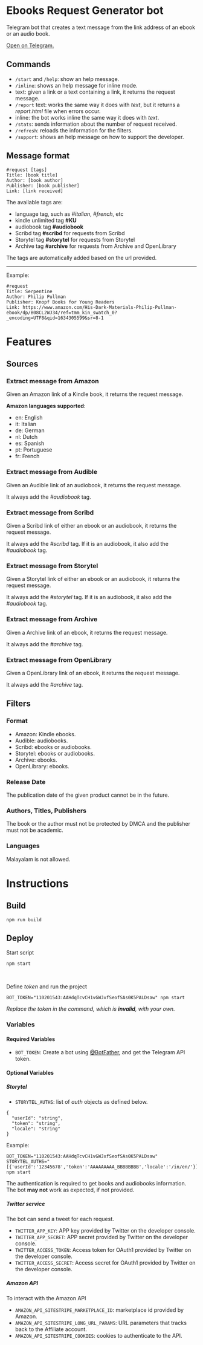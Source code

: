 # Ebooks Request Generator bot

Telegram bot that creates a text message from the link address of an ebook or an audio book.

[Open on Telegram.](http://t.me/ebooks_request_generator_bot)

## Commands

- `/start` and `/help`: show an help message.
- `/inline`: shows an help message for inline mode.
- text: given a link or a text containing a link, it returns the request message.
- `/report` text: works the same way it does with _text_, but it returns a _report.html_ file when errors occur.
- inline: the bot works inline the same way it does with _text_.
- `/stats`: sends information about the number of request received.
- `/refresh`: reloads the information for the filters.
- `/support`: shows an help message on how to support the developer.

## Message format

```
#request [tags]
Title: [book title]
Author: [book author]
Publisher: [book publisher]
Link: [link received]
```

The available tags are:

- language tag, such as _#italian_, _#french_, etc
- kindle unlimited tag **#KU**
- audiobook tag **#audiobook**
- Scribd tag **#scribd** for requests from Scribd
- Storytel tag **#storytel** for requests from Storytel
- Archive tag **#archive** for requests from Archive and OpenLibrary

The tags are automatically added based on the url provided.

---

Example:

```
#request
Title: Serpentine
Author: Philip Pullman
Publisher: Knopf Books for Young Readers
Link: https://www.amazon.com/His-Dark-Materials-Philip-Pullman-ebook/dp/B08CL2WJ34/ref=tmm_kin_swatch_0?_encoding=UTF8&qid=1634305599&sr=8-1
```

# Features

## Sources

### Extract message from Amazon

Given an Amazon link of a Kindle book, it returns the request message.

**Amazon languages supported**:

- en: English
- it: Italian
- de: German
- nl: Dutch
- es: Spanish
- pt: Portuguese
- fr: French

### Extract message from Audible

Given an Audible link of an audiobook, it returns the request message.

It always add the _#audiobook_ tag.

### Extract message from Scribd

Given a Scribd link of either an ebook or an audiobook, it returns the request message.

It always add the _#scribd_ tag. If it is an audiobook, it also add the _#audiobook_ tag.

### Extract message from Storytel

Given a Storytel link of either an ebook or an audiobook, it returns the request message.

It always add the _#storytel_ tag. If it is an audiobook, it also add the _#audiobook_ tag.

### Extract message from Archive

Given a Archive link of an ebook, it returns the request message.

It always add the _#archive_ tag.

### Extract message from OpenLibrary

Given a OpenLibrary link of an ebook, it returns the request message.

It always add the _#archive_ tag.

## Filters

### Format

- Amazon: Kindle ebooks.
- Audible: audiobooks.
- Scribd: ebooks or audiobooks.
- Storytel: ebooks or audiobooks.
- Archive: ebooks.
- OpenLibrary: ebooks.

### Release Date

The publication date of the given product cannot be in the future.

### Authors, Titles, Publishers

The book or the author must not be protected by DMCA and the publisher must not be academic.

### Languages

Malayalam is not allowed.

# Instructions

## Build

```
npm run build
```

## Deploy

Start script

```
npm start
```

&nbsp;

Define _token_ and run the project

```
BOT_TOKEN="110201543:AAHdqTcvCH1vGWJxfSeofSAs0K5PALDsaw" npm start
```

_Replace the token in the command, which is **invalid**, with your own._

### Variables

#### Required Variables

- `BOT_TOKEN`: Create a bot using [@BotFather](https://telegram.dog/BotFather), and get the Telegram API token.

#### Optional Variables

##### Storytel

- `STORYTEL_AUTHS`: list of _auth_ objects as defined below.

```
{
  "userId": "string",
  "token": "string",
  "locale": "string"
}
```

Example:

```
BOT_TOKEN="110201543:AAHdqTcvCH1vGWJxfSeofSAs0K5PALDsaw" STORYTEL_AUTHS="[{'userId':'12345678','token':'AAAAAAAAA_BBBBBBBB','locale':'/in/en/'}]" npm start
```

The authentication is required to get books and audiobooks information. The bot **may not** work as expected, if not provided.

##### Twitter service

The bot can send a tweet for each request.

- `TWITTER_APP_KEY`: APP key provided by Twitter on the developer console.
- `TWITTER_APP_SECRET`: APP secret provided by Twitter on the developer console.
- `TWITTER_ACCESS_TOKEN`: Access token for OAuth1 provided by Twitter on the developer console.
- `TWITTER_ACCESS_SECRET`: Access secret for OAuth1 provided by Twitter on the developer console.

##### Amazon API

To interact with the Amazon API

- `AMAZON_API_SITESTRIPE_MARKETPLACE_ID`: marketplace id provided by Amazon.
- `AMAZON_API_SITESTRIPE_LONG_URL_PARAMS`: URL parameters that tracks back to the Affiliate account.
- `AMAZON_API_SITESTRIPE_COOKIES`: cookies to authenticate to the API.
